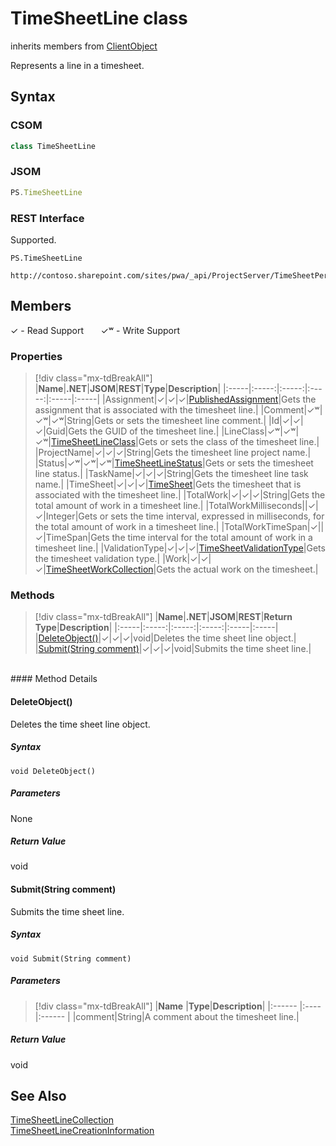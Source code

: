 [comment]: # (Name:TimeSheetLine)
[comment]: # (Name:Microsoft.ProjectServer.TimeSheetLine)
[comment]: # (Type:class)
[comment]: # (Status:Verified)

# <a name="name"></a>TimeSheetLine class

inherits members from [ClientObject](https://msdn.microsoft.com/en-us/library/microsoft.sharepoint.client.clientobject.aspx)<br/>

<a name="description"></a>Represents a line in a timesheet.

## <a name="syntax"></a>Syntax

### CSOM

```cs
class TimeSheetLine 
```
### JSOM

```javascript
PS.TimeSheetLine
```
### REST Interface

Supported.

```
PS.TimeSheetLine

http://contoso.sharepoint.com/sites/pwa/_api/ProjectServer/TimeSheetPeriods('{periodid}')/TimeSheet/Lines('{lineid}')
```

## <a name="members"></a>Members


&#x2713; - Read Support &nbsp;&nbsp;&nbsp;&nbsp;&nbsp;&nbsp;&#x2713;&#x02B7; - Write Support

### <a name="properties"></a>Properties
> [!div class="mx-tdBreakAll"]
|**Name**|**.NET**|**JSOM**|**REST**|**Type**|**Description**|
|:-----|:-----:|:-----:|:-----:|:-----|:-----|
|<a name="Assignment"></a>Assignment|&#x2713;|&#x2713;|&#x2713;|[PublishedAssignment](PublishedAssignment.md)|Gets the assignment that is associated with the timesheet line.|
|<a name="Comment"></a>Comment|&#x2713;&#x02B7;|&#x2713;&#x02B7;|&#x2713;&#x02B7;|String|Gets or sets the timesheet line comment.|
|<a name="Id"></a>Id|&#x2713;|&#x2713;|&#x2713;|Guid|Gets the GUID of the timesheet line.|
|<a name="LineClass"></a>LineClass|&#x2713;&#x02B7;|&#x2713;&#x02B7;|&#x2713;&#x02B7;|[TimeSheetLineClass](TimeSheetLineClass.md)|Gets or sets the class of the timesheet line.|
|<a name="ProjectName"></a>ProjectName|&#x2713;|&#x2713;|&#x2713;|String|Gets the timesheet line project name.|
|<a name="Status"></a>Status|&#x2713;&#x02B7;|&#x2713;&#x02B7;|&#x2713;&#x02B7;|[TimeSheetLineStatus](TimeSheetLineStatus.md)|Gets or sets the timesheet line status.|
|<a name="TaskName"></a>TaskName|&#x2713;|&#x2713;|&#x2713;|String|Gets the timesheet line task name.|
|<a name="TimeSheet"></a>TimeSheet|&#x2713;|&#x2713;|&#x2713;|[TimeSheet](TimeSheet.md)|Gets the timesheet that is associated with the timesheet line.|
|<a name="TotalWork"></a>TotalWork|&#x2713;|&#x2713;|&#x2713;|String|Gets the total amount of work in a timesheet line.|
|<a name="TotalWorkMilliseconds"></a>TotalWorkMilliseconds||&#x2713;|&#x2713;|Integer|Gets or sets the time interval, expressed in milliseconds, for the total amount of work in a timesheet line.|
|<a name="TotalWorkTimeSpan"></a>TotalWorkTimeSpan|&#x2713;||&#x2713;|TimeSpan|Gets the time interval for the total amount of work in a timesheet line.|
|<a name="ValidationType"></a>ValidationType|&#x2713;|&#x2713;|&#x2713;|[TimeSheetValidationType](TimeSheetValidationType.md)|Gets the timesheet validation type.|
|<a name="Work"></a>Work|&#x2713;|&#x2713;|&#x2713;|[TimeSheetWorkCollection](TimeSheetWorkCollection.md)|Gets the actual work on the timesheet.|

### <a name="methods"></a>Methods
> [!div class="mx-tdBreakAll"]
|**Name**|**.NET**|**JSOM**|**REST**|**Return Type**|**Description**|
|:-----|:-----:|:-----:|:-----:|:-----|:-----|
|[DeleteObject()](#DeleteObject__)|&#x2713;|&#x2713;|&#x2713;|void|Deletes the time sheet line object.|
|[Submit(String comment)](#Submit_String_comment_)|&#x2713;|&#x2713;|&#x2713;|void|Submits the time sheet line.|

<br/>
#### Method Details

#### <a name="DeleteObject__"></a>DeleteObject()
 
Deletes the time sheet line object.

##### Syntax

```
void DeleteObject()
```

##### Parameters

None

##### Return Value

void

#### <a name="Submit_String_comment_"></a>Submit(String comment)
 
Submits the time sheet line.

##### Syntax

```
void Submit(String comment)
```

##### Parameters
> [!div class="mx-tdBreakAll"]
|**Name** |**Type**|**Description**|
|:------ |:----|:------ |
|comment|String|A comment about the timesheet line.|

##### Return Value

void

## <a name="seeAlso"></a>See Also

[TimeSheetLineCollection](TimeSheetLineCollection.md)<br/>
[TimeSheetLineCreationInformation](TimeSheetLineCreationInformation.md)<br/>

